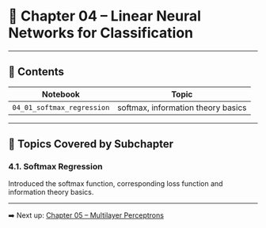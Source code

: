 # 📘 Chapter 04 – Linear Neural Networks for Classification

<!-- TODO write summary -->

---

## 📂 Contents

| Notebook | Topic |
|----------|-------|
| `04_01_softmax_regression` | softmax, information theory basics |

---

## 📌 Topics Covered by Subchapter

### 4.1. Softmax Regression

Introduced the softmax function, corresponding loss function and information theory basics.

---

➡️ Next up: [Chapter 05 – Multilayer Perceptrons](../chapter_05_multilayer_perceptrons/)
